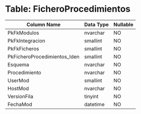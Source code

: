 # Table: FicheroProcedimientos

| Column Name | Data Type | Nullable |
|-------------|-----------|----------|
| PkFkModulos | nvarchar | NO |
| PkFkIntegracion | smallint | NO |
| PkFkFicheros | smallint | NO |
| PkFicheroProcedimientos_Iden | smallint | NO |
| Esquema | nvarchar | NO |
| Procedimiento | nvarchar | NO |
| UserMod | smallint | NO |
| HostMod | nvarchar | NO |
| VersionFila | tinyint | NO |
| FechaMod | datetime | NO |
